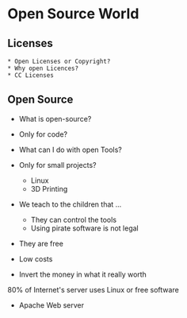 # Open Source World


## Licenses
	* Open Licenses or Copyright?
	* Why open Licences?
	* CC Licenses

## Open Source

  * What is open-source?
  * Only for code?
  * What can I do with open Tools?
  * Only for small projects?
    * Linux
    * 3D Printing

  * We teach to the children  that ...
      * They can control the tools
      * Using pirate software is not legal


  * They are free
  * Low costs
  * Invert the money in what it really worth

80% of Internet's server uses Linux or free software

* Apache Web server
